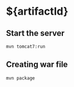 ${artifactId}
=============

Start the server
----------------

    mvn tomcat7:run

Creating war file
-----------------

    mvn package

